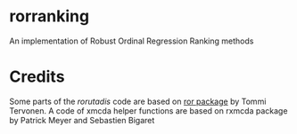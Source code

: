 rorranking
==========

An implementation of Robust Ordinal Regression Ranking methods


Credits
==========
Some parts of the *rorutadis* code are based on [ror package](http://cran.r-project.org/web/packages/ror/index.html "ror package") by Tommi Tervonen. A code of xmcda helper functions are based on rxmcda package by Patrick Meyer and Sebastien Bigaret